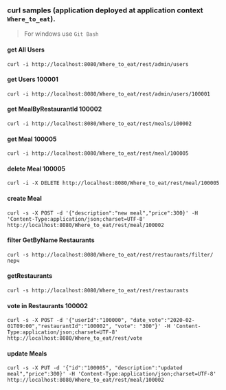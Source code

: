 ### curl samples (application deployed at application context `Where_to_eat`).
> For windows use `Git Bash`

#### get All Users
`curl -i http://localhost:8080/Where_to_eat/rest/admin/users`

#### get Users 100001
`curl -i http://localhost:8080/Where_to_eat/rest/admin/users/100001`

#### get MealByRestaurantId 100002
`curl -i http://localhost:8080/Where_to_eat/rest/meals/100002`

#### get Meal 100005
`curl -i http://localhost:8080/Where_to_eat/rest/meal/100005`

#### delete Meal 100005
`curl -i -X DELETE http://localhost:8080/Where_to_eat/rest/meal/100005`

#### create Meal
`curl -s -X POST -d '{"description":"new meal","price":300}' -H 'Content-Type:application/json;charset=UTF-8' http://localhost:8080/Where_to_eat/rest/meal/100002`

#### filter GetByName Restaurants
`curl -s http://localhost:8080/Where_to_eat/rest/restaurants/filter/перч`

#### getRestaurants
`curl -s http://localhost:8080/Where_to_eat/rest/restaurants`

#### vote in Restaurants 100002
`curl -s -X POST -d '{"userId":"100000", "date_vote":"2020-02-01T09:00","restaurantId":"100002", "vote": "300"}' -H 'Content-Type:application/json;charset=UTF-8'  http://localhost:8080/Where_to_eat/rest/vote`

#### update Meals
`curl -s -X PUT -d '{"id":"100005", "description":"updated meal","price":300}' -H 'Content-Type:application/json;charset=UTF-8' http://localhost:8080/Where_to_eat/rest/meal/100002`
